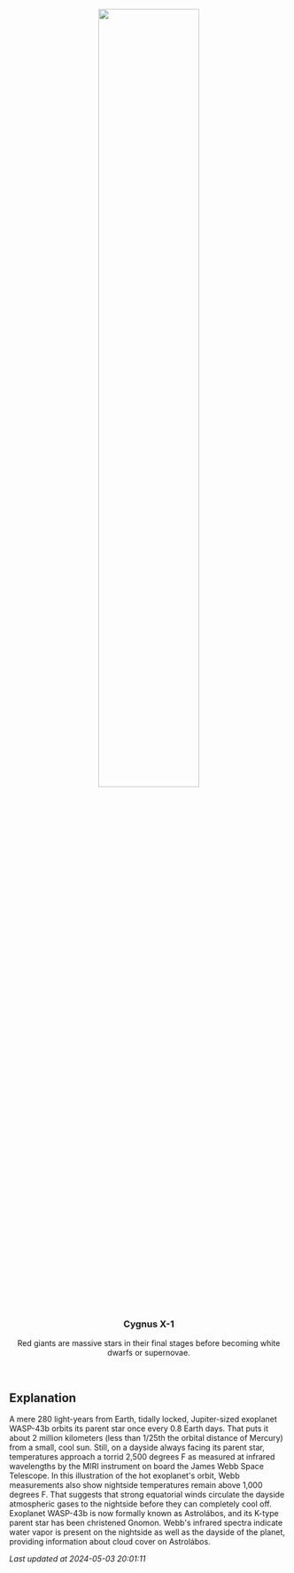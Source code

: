 <p align='center'>
    <img src='https://apod.nasa.gov/apod/image/2405/STScI-WASP43b_temperature.png' width='60%' />
    <h3 align="center">Cygnus X-1</h3>
    <p align="center">Red giants are massive stars in their final stages before becoming white dwarfs or supernovae.</p>
</p>
<br/>

Explanation
--
A mere 280 light-years from Earth, tidally locked, Jupiter-sized exoplanet WASP-43b orbits its parent star once every 0.8 Earth days. That puts it about 2 million kilometers (less than 1/25th the orbital distance of Mercury) from a small, cool sun. Still, on a dayside always facing its parent star, temperatures approach a torrid 2,500 degrees F as measured at infrared wavelengths by the MIRI instrument on board the James Webb Space Telescope. In this illustration of the hot exoplanet's orbit, Webb measurements also show nightside temperatures remain above 1,000 degrees F. That suggests that strong equatorial winds circulate the dayside atmospheric gases to the nightside before they can completely cool off. Exoplanet WASP-43b is now formally known as Astrolábos, and its K-type parent star has been christened Gnomon. Webb's infrared spectra indicate water vapor is present on the nightside as well as the dayside of the planet, providing information about cloud cover on Astrolábos.


*Last updated at 2024-05-03 20:01:11*
